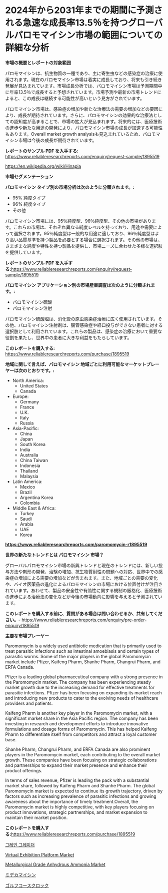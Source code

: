 <p><h1>2024年から2031年までの期間に予測される急速な成長率13.5％を持つグローバルパロモマイシン市場の範囲についての詳細な分析</h1></p><p><strong>市場の概要とレポートの対象範囲</strong></p>
<p><p>パロモマイシンは、抗生物質の一種であり、主に寄生虫などの感染症の治療に使用されます。現在のパロモマイシン市場は着実に成長しており、将来も引き続き発展が見込まれています。市場成長分析では、パロモマイシン市場は予測期間中に年率13.5％で成長すると予想されています。市場予測や最新の市場トレンドによると、この成長は継続する可能性が高いという見方がされています。</p><p>パロモマイシン市場は、感染症の増加や新たな治療法の需要の増加などの要因により、成長が期待されています。さらに、パロモマイシンの効果的な治療法としての認知度が高まることで、市場の拡大が見込まれます。将来的には、医療技術の進歩や新たな用途の開発により、パロモマイシン市場の成長が加速する可能性もあります。Overall market growth analysisも見込まれているため、パロモマイシン市場は今後の成長が期待されています。</p></p>
<p><strong>レポートのサンプル PDF を入手する:</strong> <a href="https://www.reliableresearchreports.com/enquiry/request-sample/1895519">https://www.reliableresearchreports.com/enquiry/request-sample/1895519</a></p>
<p><a href="https://en.wikipedia.org/wiki/Hinapia">https://en.wikipedia.org/wiki/Hinapia</a></p>
<p><strong>市場セグメンテーション</strong></p>
<p><strong>パロモマイシン タイプ別の市場分析は次のように分類されます。:</strong></p>
<p><ul><li>95% 純度タイプ</li><li>96% 純度タイプ</li><li>その他</li></ul></p>
<p><p>パロモマイシン市場には、95％純度型、96％純度型、その他の市場があります。これらの市場は、それぞれ異なる純度レベルを持っており、用途や需要によって選択されます。95％純度型は一般的な用途に適しており、96％純度型はより高い品質基準を持つ製品を必要とする場合に選択されます。その他の市場は、さまざまな純度や特性を持つ製品を提供し、市場ニーズに合わせた多様な選択肢を提供しています。</p></p>
<p><strong>レポートのサンプル PDF を入手する:</strong><a href="https://www.reliableresearchreports.com/enquiry/request-sample/1895519">https://www.reliableresearchreports.com/enquiry/request-sample/1895519</a></p>
<p><strong> パロモマイシン アプリケーション別の市場産業調査は次のように分類されます。:</strong></p>
<p><ul><li>パロモマイシン硫酸</li><li>パロモマイシン注射</li></ul></p>
<p><p>パロモマイシン硫酸塩は、消化管の原虫感染症治療に広く使用されています。その他、パロモマイシン注射剤は、腸管感染症や経口投与ができない患者に対する選択肢として利用されています。これらの製品は、感染症の治療において重要な役割を果たし、世界中の患者に大きな利益をもたらしています。</p></p>
<p><strong>このレポートを購入する:</strong> <a href="https://www.reliableresearchreports.com/purchase/1895519">https://www.reliableresearchreports.com/purchase/1895519</a></p>
<p><strong>地域に関して言えば、パロモマイシン 地域ごとに利用可能なマーケットプレーヤーは次のとおりです。:</strong></p>
<p><ul>
    <li>
        North America:
        <ul>
            <li>United States</li>
            <li>Canada</li>
        </ul>
    </li>
    <li>
        Europe:
        <ul>
            <li>Germany</li>
            <li>France</li>
            <li>U.K.</li>
            <li>Italy</li>
            <li>Russia</li>
        </ul>
    </li>
    <li>
        Asia-Pacific:
        <ul>
            <li>China</li>
            <li>Japan</li>
            <li>South Korea</li>
            <li>India</li>
            <li>Australia</li>
            <li>China Taiwan</li>
            <li>Indonesia</li>
            <li>Thailand</li>
            <li>Malaysia</li>
        </ul>
    </li>
    <li>
        Latin America:
        <ul>
            <li>Mexico</li>
            <li>Brazil</li>
            <li>Argentina Korea</li>
            <li>Colombia</li>
        </ul>
    </li>
    <li>
        Middle East & Africa:
        <ul>
            <li>Turkey</li>
            <li>Saudi</li>
            <li>Arabia</li>
            <li>UAE</li>
            <li>Korea</li>
        </ul>
    </li>
    </ul></p>
<p><strong><a href="https://www.reliableresearchreports.com/paromomycin-r1895519">https://www.reliableresearchreports.com/paromomycin-r1895519</a></strong></p>
<p><strong>世界の新たなトレンドとは パロモマイシン 市場？</strong></p>
<p><p>グローバルパロモマイシン市場の新興トレンドと現在のトレンドには、新しい投与方法や剤形の開発、治験の増加、抗生物質耐性の問題への対応、世界中での感染症の増加による需要の増加などが含まれます。また、地域ごとの需要の変化や、バイオ医薬品の進化によるパロモマイシンの市場における位置付けが注目されています。あわせて、製品の安全性や有効性に関する規制の厳格化、医療技術の進歩による治療法の変化などが今後の市場動向に影響を与えると予測されています。</p></p>
<p><strong>このレポートを購入する前に、質問がある場合は問い合わせるか、共有してください。</strong>- <a href="https://www.reliableresearchreports.com/enquiry/pre-order-enquiry/1895519">https://www.reliableresearchreports.com/enquiry/pre-order-enquiry/1895519</a></p>
<p><strong>主要な市場プレーヤー</strong></p>
<p><p>Paromomycin is a widely used antibiotic medication that is primarily used to treat parasitic infections such as intestinal amoebiasis and certain types of parasitic worms. Some of the major players in the global Paromomycin market include Pfizer, Kaifeng Pharm, Shanhe Pharm, Changrui Pharm, and ERFA Canada.</p><p>Pfizer is a leading global pharmaceutical company with a strong presence in the Paromomycin market. The company has been experiencing steady market growth due to the increasing demand for effective treatments for parasitic infections. Pfizer has been focusing on expanding its market reach and introducing new products to cater to the evolving needs of healthcare providers and patients.</p><p>Kaifeng Pharm is another key player in the Paromomycin market, with a significant market share in the Asia Pacific region. The company has been investing in research and development efforts to introduce innovative formulations and dosage forms of Paromomycin. This has helped Kaifeng Pharm to differentiate itself from competitors and attract a loyal customer base.</p><p>Shanhe Pharm, Changrui Pharm, and ERFA Canada are also prominent players in the Paromomycin market, each contributing to the overall market growth. These companies have been focusing on strategic collaborations and partnerships to expand their market presence and enhance their product offerings.</p><p>In terms of sales revenue, Pfizer is leading the pack with a substantial market share, followed by Kaifeng Pharm and Shanhe Pharm. The global Paromomycin market is expected to continue its growth trajectory, driven by factors such as increasing prevalence of parasitic infections and growing awareness about the importance of timely treatment.Overall, the Paromomycin market is highly competitive, with key players focusing on product innovations, strategic partnerships, and market expansion to maintain their market position.</p></p>
<p><strong>このレポートを購入する:</strong><a href="https://www.reliableresearchreports.com/purchase/1895519">https://www.reliableresearchreports.com/purchase/1895519</a></p>
<p><p><a href="https://github.com/Nicolasrown5/Market-Research-Report-List-2/blob/main/111634557931.md">그레인 그레이더</a></p><p><a href="https://github.com/MaryamSipes/Market-Research-Report-List-1/blob/main/virtual-exhibition-platform-market.md">Virtual Exhibition Platform Market</a></p><p><a href="https://medium.com/@paulmcglynn6456/global-metallurgical-grade-anhydrous-ammonia-market-opportunities-and-forecast-for-period-from-2024-4959e7a16d79">Metallurgical Grade Anhydrous Ammonia Market</a></p><p><a href="https://github.com/TerrellConn/Market-Research-Report-List-2/blob/main/291288545677.md">ミデカマイシン</a></p><p><a href="https://medium.com/@sashabeier2023/%E4%B8%96%E7%95%8C%E3%81%AE%E3%82%B4%E3%83%AB%E3%83%95%E3%82%B3%E3%83%BC%E3%82%B9%E6%99%82%E8%A8%88%E5%B8%82%E5%A0%B4%E3%81%AE%E8%A6%8F%E6%A8%A1%E3%81%AF2024%E5%B9%B4%E3%81%8B%E3%82%892031%E5%B9%B4%E3%81%BE%E3%81%A7-%E6%A5%AD%E7%95%8C%E3%81%AE%E4%BA%88%E6%B8%AC%E3%81%AB%E3%82%88%E3%82%8B%E3%81%A810-6-%E3%81%AE%E5%B9%B4%E9%96%93%E6%88%90%E9%95%B7%E7%8E%87%E3%82%92%E7%B5%8C%E9%A8%93%E3%81%99%E3%82%8B%E3%81%A8%E4%BA%88%E6%83%B3%E3%81%95%E3%82%8C%E3%81%A6%E3%81%84%E3%81%BE%E3%81%99-18f814cc7234">ゴルフコースクロック</a></p></p>
